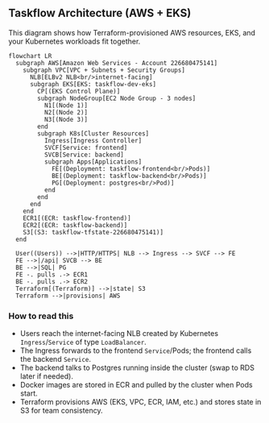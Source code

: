 ## Taskflow Architecture (AWS + EKS)

This diagram shows how Terraform-provisioned AWS resources, EKS, and your Kubernetes workloads fit together.

```mermaid
flowchart LR
  subgraph AWS[Amazon Web Services - Account 226680475141]
    subgraph VPC[VPC + Subnets + Security Groups]
      NLB[ELBv2 NLB<br/>internet-facing]
      subgraph EKS[EKS: taskflow-dev-eks]
        CP[(EKS Control Plane)]
        subgraph NodeGroup[EC2 Node Group - 3 nodes]
          N1[(Node 1)]
          N2[(Node 2)]
          N3[(Node 3)]
        end
        subgraph K8s[Cluster Resources]
          Ingress[Ingress Controller]
          SVCF[Service: frontend]
          SVCB[Service: backend]
          subgraph Apps[Applications]
            FE[(Deployment: taskflow-frontend<br/>Pods)]
            BE[(Deployment: taskflow-backend<br/>Pods)]
            PG[(Deployment: postgres<br/>Pod)]
          end
        end
      end
    end
    ECR1[(ECR: taskflow-frontend)]
    ECR2[(ECR: taskflow-backend)]
    S3[(S3: taskflow-tfstate-226680475141)]
  end

  User((Users)) -->|HTTP/HTTPS| NLB --> Ingress --> SVCF --> FE
  FE -->|/api| SVCB --> BE
  BE -->|SQL| PG
  FE -. pulls .-> ECR1
  BE -. pulls .-> ECR2
  Terraform[(Terraform)] -->|state| S3
  Terraform -->|provisions| AWS
```

### How to read this
- Users reach the internet-facing NLB created by Kubernetes `Ingress`/`Service` of type `LoadBalancer`.
- The Ingress forwards to the frontend `Service`/Pods; the frontend calls the backend `Service`.
- The backend talks to Postgres running inside the cluster (swap to RDS later if needed).
- Docker images are stored in ECR and pulled by the cluster when Pods start.
- Terraform provisions AWS (EKS, VPC, ECR, IAM, etc.) and stores state in S3 for team consistency.


